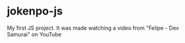# jokenpo-js
My first JS project. It was made watching a video from "Felipe - Dev Samurai" on YouTube
